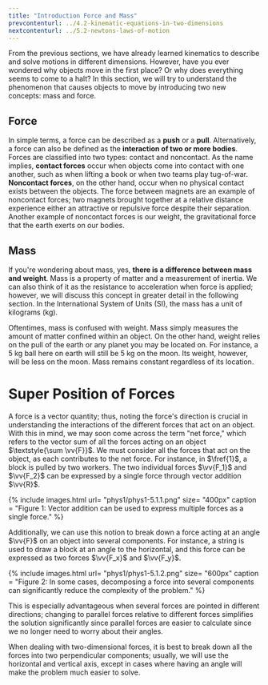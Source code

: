 ```yaml
---
title: "Introduction Force and Mass"
prevcontenturl: ../4.2-kinematic-equations-in-two-dimensions
nextcontenturl: ../5.2-newtons-laws-of-motion
---
```




From the previous sections, we have already learned kinematics to describe and solve motions in different dimensions. However, have you ever wondered why objects move in the first place? Or why does everything seems to come to a halt? 
In this section, we will try to understand the phenomenon that causes objects to move by introducing two new concepts: mass and force.


## Force
In simple terms, a force can be described as a **push** or a **pull**. Alternatively, a force can also be defined as the **interaction of two or more bodies**.
Forces are classified into two types: contact and noncontact. As the name implies, **contact forces** occur when objects come into contact with one another, such as when lifting a book or when two teams play tug-of-war. **Noncontact forces**, on the other hand, occur when no physical contact exists between the objects. The force between magnets are an example of noncontact forces; two magnets brought together at a relative distance experience either an attractive or repulsive force despite their separation. Another example of noncontact forces is our weight, the gravitational force that the earth exerts on our bodies.


## Mass
If you're wondering about mass, yes, **there is a difference between mass and weight**. Mass is a property of matter and a measurement of inertia. We can also think of it as the resistance to acceleration when force is applied; however, we will discuss this concept in greater detail in the following section. 
In the International System of Units (SI), the mass has a unit of kilograms (kg).


Oftentimes, mass is confused with weight. Mass simply measures the amount of matter confined within an object. On the other hand, weight relies on the pull of the earth or any planet you may be located on. For instance, a 5 kg ball here on earth will still be 5 kg on the moon. Its weight, however, will be less on the moon.  Mass remains constant regardless of its location.





# Super Position of Forces
A force is a vector quantity; thus, noting the force's direction is crucial in understanding the interactions of the different forces that act on an object. 
With this in mind, we may soon come across the term "net force," which refers to the vector sum of all the forces acting on an object $\textstyle{\sum \vv{F}}$. 
We must consider all the forces that act on the object, as each contributes to the net force. 
For instance, in $\fref{1}$, a block is pulled by two workers. The two individual forces $\vv{F_1}$ and $\vv{F_2}$ can be expressed by a single force through vector addition $\vv{R}$.

{% include images.html 
 url= "phys1/phys1-5.1.1.png" 
 size= "400px"
 caption = "Figure 1: Vector addition can be used to express multiple forces as a single force."
%}


Additionally, we can use this notion to break down a force acting at an angle $\vv{F}$ on an object into several components. For instance, a string is used to draw a block at an angle to the horizontal, and this force can be expressed as two forces $\vv{F_x}$ and $\vv{F_y}$.

{% include images.html 
    url= "phys1/phys1-5.1.2.png" 
    size= "600px"
    caption = "Figure 2: In some cases, decomposing a force into several components can significantly reduce the complexity of the problem."
%}

This is especially advantageous when several forces are pointed in different directions; changing to parallel forces relative to different forces simplifies the solution significantly since parallel forces are easier to calculate since we no longer need to worry about their angles.

When dealing with two-dimensional forces, it is best to break down all the forces into two perpendicular components; usually, we will use the horizontal and vertical axis, except in cases where having an angle will make the problem much easier to solve.
